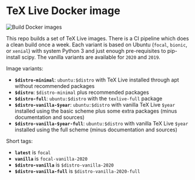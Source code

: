 # TeX Live Docker image
![Build Docker images](https://github.com/mje-nz/docker-texlive/workflows/Build%20Docker%20images/badge.svg)

This repo builds a set of TeX Live images.
There is a CI pipeline which does a clean build once a week.
Each variant is based on Ubuntu (`focal`, `bionic`, or `xenial`) with system Python 3 and just enough pre-requisites to pip-install scipy.
The vanilla variants are available for `2020` and `2019`.

Image variants:

* **`$distro-minimal`**: `ubuntu:$distro` with TeX Live installed through apt without recommended packages
* **`$distro`**: `$distro-minimal` plus recommended packages
* **`$distro-full`**: `ubuntu:$distro` with the `texlive-full` package
* **`$distro-vanilla-$year`**: `ubuntu:$distro` with vanilla TeX Live `$year` installed using the basic scheme plus some extra packages (minus documentation and sources)
* **`$distro-vanilla-$year-full`**: `ubuntu:$distro` with vanilla TeX Live `$year` installed using the full scheme (minus documentation and sources)

Short tags:

* **`latest`** is `focal`
* **`vanilla`** is `focal-vanilla-2020`
* **`$distro-vanilla`** is `$distro-vanilla-2020`
* **`$distro-vanilla-full`** is `$distro-vanilla-2020-full`
